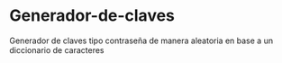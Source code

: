 # Generador-de-claves
Generador de claves tipo contraseña de manera aleatoria en base a un diccionario de caracteres
